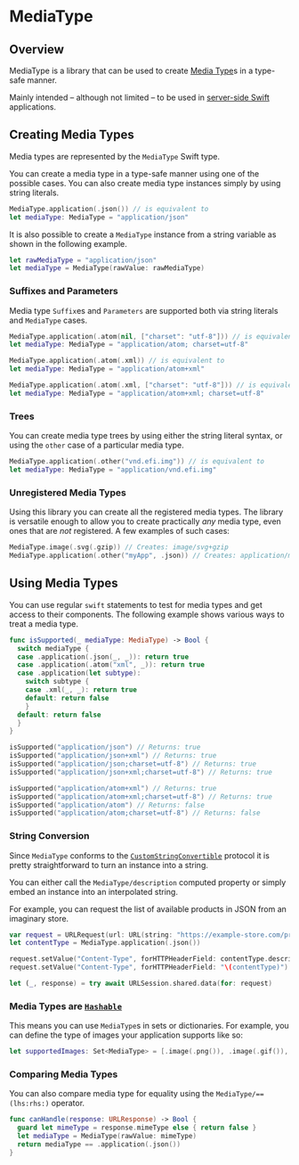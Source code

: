 # MediaType

## Overview

MediaType is a library that can be used to
create [Media Type](https://www.iana.org/assignments/media-types/media-types.xhtml)s in a type-safe manner.

Mainly intended &ndash; although not limited &ndash; to be used in [server-side Swift](https://www.swift.org/server)
applications.

## Creating Media Types

Media types are represented by the ``MediaType`` Swift type.

You can create a media type in a type-safe manner using one of the possible cases. You can also create media type
instances simply by using string literals.

```swift
MediaType.application(.json()) // is equivalent to
let mediaType: MediaType = "application/json"
```

It is also possible to create a ``MediaType`` instance from a string variable as shown in the following example.

```swift
let rawMediaType = "application/json"
let mediaType = MediaType(rawValue: rawMediaType)
```

### Suffixes and Parameters

Media type ``Suffix``es and ``Parameters`` are supported both via string literals and ``MediaType`` cases.

```swift
MediaType.application(.atom(nil, ["charset": "utf-8"])) // is equivalent to
let mediaType: MediaType = "application/atom; charset=utf-8"

MediaType.application(.atom(.xml)) // is equivalent to
let mediaType: MediaType = "application/atom+xml"

MediaType.application(.atom(.xml, ["charset": "utf-8"])) // is equivalent to
let mediaType: MediaType = "application/atom+xml; charset=utf-8"
```

### Trees

You can create media type trees by using either the string literal syntax, or using the `other` case of a particular
media type.

```swift
MediaType.application(.other("vnd.efi.img")) // is equivalent to
let mediaType: MediaType = "application/vnd.efi.img"
```

### Unregistered Media Types

Using this library you can create all the registered media types. The library is versatile enough to allow you to create
practically *any* media type, even ones that are *not* registered. A few examples of such cases:

```swift
MediaType.image(.svg(.gzip)) // Creates: image/svg+gzip
MediaType.application(.other("myApp", .json)) // Creates: application/myApp+json
```

## Using Media Types

You can use regular `swift` statements to test for media types and get access to their components. The following example
shows various ways to treat a media type.

```swift
func isSupported(_ mediaType: MediaType) -> Bool {
  switch mediaType {
  case .application(.json(_, _)): return true
  case .application(.atom("xml", _)): return true
  case .application(let subtype):
    switch subtype {
    case .xml(_, _): return true
    default: return false
    }
  default: return false
  }
}

isSupported("application/json") // Returns: true
isSupported("application/json+xml") // Returns: true
isSupported("application/json;charset=utf-8") // Returns: true
isSupported("application/json+xml;charset=utf-8") // Returns: true

isSupported("application/atom+xml") // Returns: true
isSupported("application/atom+xml;charset=utf-8") // Returns: true
isSupported("application/atom") // Returns: false
isSupported("application/atom;charset=utf-8") // Returns: false
```

### String Conversion

Since ``MediaType`` conforms to
the [`CustomStringConvertible`](https://developer.apple.com/documentation/swift/customstringconvertible) protocol it is
pretty straightforward to turn an instance into a string.

You can either call the ``MediaType/description`` computed property or simply embed an instance into an interpolated
string.

For example, you can request the list of available products in JSON from an imaginary store.

```swift
var request = URLRequest(url: URL(string: "https://example-store.com/products")!)
let contentType = MediaType.application(.json())

request.setValue("Content-Type", forHTTPHeaderField: contentType.description) // is equivalent to
request.setValue("Content-Type", forHTTPHeaderField: "\(contentType)")

let (_, response) = try await URLSession.shared.data(for: request)
```

### Media Types are [`Hashable`](https://developer.apple.com/documentation/swift/hashable)

This means you can use ``MediaType``s in sets or dictionaries. For example, you can define the type of images your
application supports like so:

```swift
let supportedImages: Set<MediaType> = [.image(.png()), .image(.gif()), .image(.jpeg())]
```

### Comparing Media Types

You can also compare media type for equality using the ``MediaType/==(lhs:rhs:)`` operator.

```swift
func canHandle(response: URLResponse) -> Bool {
  guard let mimeType = response.mimeType else { return false }
  let mediaType = MediaType(rawValue: mimeType)
  return mediaType == .application(.json())
}
```
